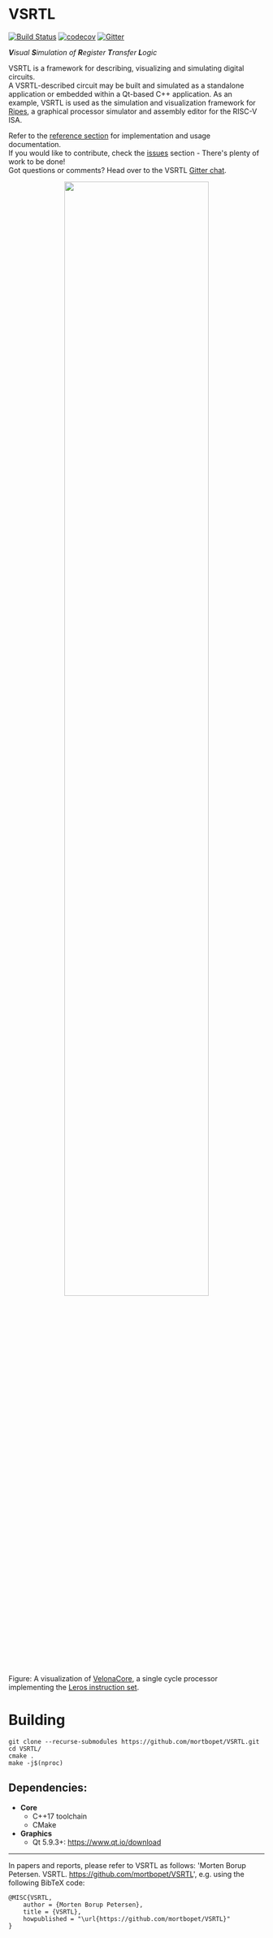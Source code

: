 # VSRTL
[![Build Status](https://travis-ci.org/mortbopet/VSRTL.svg?branch=master)](https://travis-ci.org/mortbopet/VSRTL)
[![codecov](https://codecov.io/gh/mortbopet/VSRTL/branch/master/graph/badge.svg)](https://codecov.io/gh/mortbopet/VSRTL)
[![Gitter](https://badges.gitter.im/Ripes-VSRTL/VSRTL.svg)](https://gitter.im/Ripes-VSRTL/)

***V**isual **S**imulation of **R**egister **T**ransfer **L**ogic*

VSRTL is a framework for describing, visualizing and simulating digital circuits.  
A VSRTL-described circuit may be built and simulated as a standalone application or embedded within a Qt-based C++ application. As an example, VSRTL is used as the simulation and visualization framework for [Ripes](https://github.com/mortbopet/Ripes), a graphical processor simulator and assembly editor for the RISC-V ISA.

Refer to the [reference section](docs/README.md) for implementation and usage documentation.  
If you would like to contribute, check the [issues](https://github.com/mortbopet/vsrtl/issues) section - There's plenty of work to be done!  
Got questions or comments? Head over to the VSRTL [Gitter chat](https://gitter.im/Ripes-VSRTL/).  

<p align="center">
  <img src="https://github.com/mortbopet/vsrtl/blob/master/resources/gif1.gif?raw=true" width=75%/>
</p>

Figure: A visualization of [VelonaCore](https://github.com/mortbopet/VelonaCore), a single cycle processor implementing the [Leros instruction set](https://leros-dev.github.io).

# Building
```
git clone --recurse-submodules https://github.com/mortbopet/VSRTL.git
cd VSRTL/
cmake .
make -j$(nproc)
```

## Dependencies:
* **Core**
  * C++17 toolchain
  * CMake
* **Graphics**
  * Qt 5.9.3+: https://www.qt.io/download

---
In papers and reports, please refer to VSRTL as follows: 'Morten Borup Petersen. VSRTL. https://github.com/mortbopet/VSRTL', e.g. using the following BibTeX code:
```
@MISC{VSRTL,
	author = {Morten Borup Petersen},
	title = {VSRTL},
	howpublished = "\url{https://github.com/mortbopet/VSRTL}"
}
```
